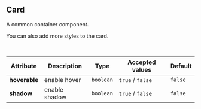 ## Card
A common container component.

<ex-code name="ex-card-normal"/>

You can also add more styles to the card.

</ex-code>

<br/>

<ex-code name="ex-card-hoverable"></ex-code>

<ex-code name="ex-card-shadow"></ex-code>

<ex-footer edit-link="https://github.com/zeit-ui/vue/edit/master/docs/en-us/components/card.md">

| Attribute | Description | Type | Accepted values | Default
| ---------- | ---------- | ---- |  -------------- | ------ |
| **hoverable** | enable hover | `boolean` | `true` / `false` | `false` |
| **shadow** | enable shadow | `boolean` | `true` / `false` | `false` |

</ex-footer>
